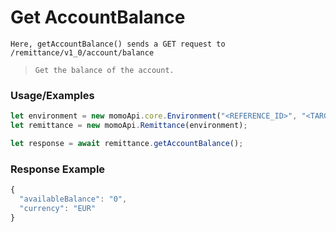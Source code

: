 # Get AccountBalance

`Here, getAccountBalance() sends a GET request to /remittance/v1_0/account/balance`

> `Get the balance of the account.`

### Usage/Examples

```ts
let environment = new momoApi.core.Environment("<REFERENCE_ID>", "<TARGET_ENVIRONMENT>", "<CALLBACK_URL>", "<OPTIONS>");
let remittance = new momoApi.Remittance(environment);

let response = await remittance.getAccountBalance();
```

### Response Example

```ts
{
  "availableBalance": "0",
  "currency": "EUR"
}
```